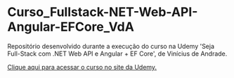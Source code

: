 # Curso_Fullstack-NET-Web-API-Angular-EFCore_VdA
Repositório desenvolvido durante a execução do curso na Udemy 'Seja Full-Stack com .NET Web API e Angular + EF Core', de Vinícius de Andrade.

[Clique aqui para acessar o curso no site da Udemy.](https://www.udemy.com/course/angular-dotnetcore-efcore/)

